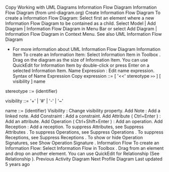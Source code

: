 Copy
Working with UML Diagrams
Information Flow Diagram
Information Flow Diagram (from uml-diagram.org)
Create Information Flow Diagram
To create a Information Flow Diagram:
Select first an element where a new Information Flow Diagram to be contained as a child.
Select 
Model | Add Diagram | Information Flow Diagram
 in Menu Bar or select 
Add Diagram | Information Flow Diagram
 in Context Menu.
See also
UML Information Flow Diagram
 - For more information about UML Information Flow Diagram
Information Item
To create an Information Item:
Select 
Information Item
 in 
Toolbox
.
Drag on the diagram as the size of Information Item.
You can use 
QuickEdit
 for Information Item by double-click or press 
Enter
 on a selected Information Item.
Name Expression
 : Edit name expression.
Syntax of Name Expression
Copy
expression ::= [ '<<' stereotype `>>` ] [ visibility ] name


stereotype ::= (identifier)


visibility ::= '+' | '#' | '-' | '~'


name ::= (identifier)
Visibility
 : Change visibility property.
Add Note
 : Add a linked note.
Add Constraint
: Add a constraint.
Add Attribute
 (
Ctrl+Enter
) : Add an attribute.
Add Operation
 (
Ctrl+Shift+Enter
) : Add an operation.
Add Reception
 : Add a reception.
To suppress Attributes, see 
Suppress Attributes
.
To suppress Operations, see 
Suppress Operations
.
To suppress Receptions, see 
Suppress Receptions
.
To show or hide Operation Signatures, see 
Show Operation Signature
.
Information Flow
To create an Information Flow:
Select 
Information Flow
 in 
Toolbox
.
Drag from an element and drop on another element.
You can use 
QuickEdit
 for Relationship (See 
Relationship
).
Previous
Activity Diagram
Next
Profile Diagram
Last updated 
5 years ago